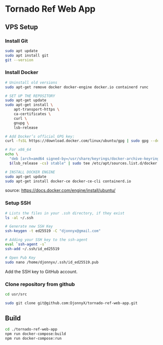 # Tornado Ref Web App

## VPS Setup

### Install Git

```bash
sudo apt update
sudo apt install git
git --version
```

### Install Docker

```bash
# Uninstall old versions
sudo apt-get remove docker docker-engine docker.io containerd runc

# SET UP THE REPOSITORY
sudo apt-get update
sudo apt-get install \
    apt-transport-https \
    ca-certificates \
    curl \
    gnupg \
    lsb-release

# Add Docker’s official GPG key:
curl -fsSL https://download.docker.com/linux/ubuntu/gpg | sudo gpg --dearmor -o /usr/share/keyrings/docker-archive-keyring.gpg

# For x86_64
echo \
  "deb [arch=amd64 signed-by=/usr/share/keyrings/docker-archive-keyring.gpg] https://download.docker.com/linux/ubuntu \
  $(lsb_release -cs) stable" | sudo tee /etc/apt/sources.list.d/docker.list > /dev/null

# INSTALL DOCKER ENGINE
sudo apt-get update
sudo apt-get install docker-ce docker-ce-cli containerd.io
```

source: https://docs.docker.com/engine/install/ubuntu/

### Setup SSH

```bash
# Lists the files in your .ssh directory, if they exist
ls -al ~/.ssh

# Generate new SSH Key
ssh-keygen -t ed25519 -C "djonnyx@gmail.com"

# Adding your SSH key to the ssh-agent
eval `ssh-agent -s`
ssh-add ~/.ssh/id_ed25519

# Open Pub Key
sudo nano /home/djonnyx/.ssh/id_ed25519.pub
```

Add the SSH key to GitHub account.

### Clone repository from github

```bash
cd usr/src

sudo git clone git@github.com:DjonnyX/tornado-ref-web-app.git
```

## Build

```bash
cd ./tornado-ref-web-app
npm run docker-compose:build
npm run docker-compose:run
```
